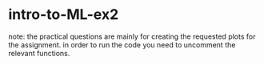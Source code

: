 # intro-to-ML-ex2

note: the practical questions are mainly for creating the requested plots for the assignment. in order to run the code you need to uncomment the relevant functions.
